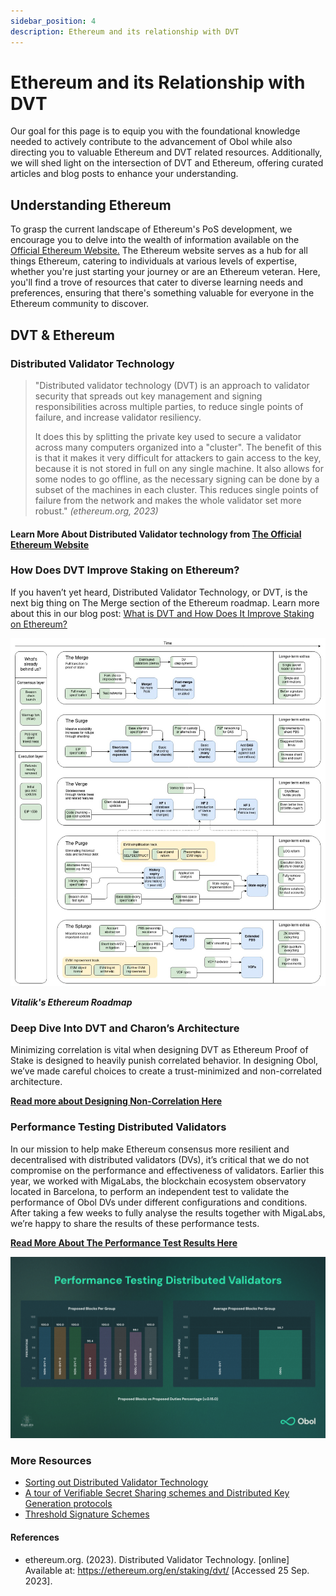 ```yaml
---
sidebar_position: 4
description: Ethereum and its relationship with DVT
---
```


# Ethereum and its Relationship with DVT

Our goal for this page is to equip you with the foundational knowledge needed to actively contribute to the advancement of Obol while also directing you to valuable Ethereum and DVT related resources. Additionally, we will shed light on the intersection of DVT and Ethereum, offering curated articles and blog posts to enhance your understanding.

## **Understanding Ethereum**

To grasp the current landscape of Ethereum's PoS development, we encourage you to delve into the wealth of information available on the [Official Ethereum Website.](https://ethereum.org/en/learn/) The Ethereum website serves as a hub for all things Ethereum, catering to individuals at various levels of expertise, whether you're just starting your journey or are an Ethereum veteran. Here, you'll find a trove of resources that cater to diverse learning needs and preferences, ensuring that there's something valuable for everyone in the Ethereum community to discover.

## **DVT & Ethereum**

### Distributed Validator Technology

> "Distributed validator technology (DVT) is an approach to validator security that spreads out key management and signing responsibilities across multiple parties, to reduce single points of failure, and increase validator resiliency.
>
> It does this by splitting the private key used to secure a validator across many computers organized into a "cluster". The benefit of this is that it makes it very difficult for attackers to gain access to the key, because it is not stored in full on any single machine. It also allows for some nodes to go offline, as the necessary signing can be done by a subset of the machines in each cluster. This reduces single points of failure from the network and makes the whole validator set more robust." _(ethereum.org, 2023)_

#### Learn More About Distributed Validator technology from [The Official Ethereum Website](https://ethereum.org/en/staking/dvt/)

### How Does DVT Improve Staking on Ethereum?

If you haven’t yet heard, Distributed Validator Technology, or DVT, is the next big thing on The Merge section of the Ethereum roadmap. Learn more about this in our blog post: [What is DVT and How Does It Improve Staking on Ethereum?](https://blog.obol.tech/what-is-dvt-and-how-does-it-improve-staking-on-ethereum/)

![Image Alt Text](https://github.com/ObolNetwork/obol-docs/blob/main/img/ethereum-roadmap.png)

_**Vitalik's Ethereum Roadmap**_

### Deep Dive Into DVT and Charon’s Architecture

Minimizing correlation is vital when designing DVT as Ethereum Proof of Stake is designed to heavily punish correlated behavior. In designing Obol, we’ve made careful choices to create a trust-minimized and non-correlated architecture.

[**Read more about Designing Non-Correlation Here**](https://blog.obol.tech/deep-dive-into-dvt-and-charons-architecture/)

### Performance Testing Distributed Validators

In our mission to help make Ethereum consensus more resilient and decentralised with distributed validators (DVs), it’s critical that we do not compromise on the performance and effectiveness of validators. Earlier this year, we worked with MigaLabs, the blockchain ecosystem observatory located in Barcelona, to perform an independent test to validate the performance of Obol DVs under different configurations and conditions. After taking a few weeks to fully analyse the results together with MigaLabs, we’re happy to share the results of these performance tests.

[**Read More About The Performance Test Results Here**](https://blog.obol.tech/performance-testing-distributed-validators/)

![Image Alt Text](https://github.com/ObolNetwork/obol-docs/blob/main/img/MigaLabs-Performance-Results.png)

### More Resources

* [Sorting out Distributed Validator Technology](https://medium.com/nethermind-eth/sorting-out-distributed-validator-technology-a6f8ca1bbce3)
* [A tour of Verifiable Secret Sharing schemes and Distributed Key Generation protocols](https://medium.com/nethermind-eth/a-tour-of-verifiable-secret-sharing-schemes-and-distributed-key-generation-protocols-3c814e0d47e1)
* [Threshold Signature Schemes](https://medium.com/nethermind-eth/threshold-signature-schemes-36f40bc42aca)

#### References

* ethereum.org. (2023). Distributed Validator Technology. \[online] Available at: https://ethereum.org/en/staking/dvt/ \[Accessed 25 Sep. 2023].
